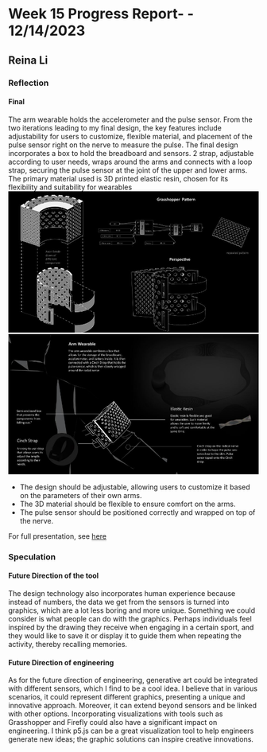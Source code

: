 # Week 15 Progress Report- - 12/14/2023

## Reina Li

### Reflection
#### Final
The arm wearable holds the accelerometer and the pulse sensor. From the two iterations leading to my final design, the key features include adjustability for users to customize, flexible material, and placement of the pulse sensor right on the nerve to measure the pulse. The final design incorporates a box to hold the breadboard and sensors. 2 strap, adjustable according to user needs, wraps around the arms and connects with a loop strap, securing the pulse sensor at the joint of the upper and lower arms. The primary material used is 3D printed elastic resin, chosen for its flexibility and suitability for wearables
<img src="https://github.com/Berkeley-MDes/tdf-fa23-reinali/blob/main/weekly-reports/w1.JPG" alt="Alt Text" width="650"> 
<img src="https://github.com/Berkeley-MDes/tdf-fa23-reinali/blob/main/weekly-reports/w2.JPG" alt="Alt Text" width="650"> 
- The design should be adjustable, allowing users to customize it based on the parameters of their own arms.
- The 3D material should be flexible to ensure comfort on the arms.
- The pulse sensor should be positioned correctly and wrapped on top of the nerve.


For full presentation, see [here](https://www.canva.com/design/DAF2K8gOYhE/_eYKXFM5xmgFjT3CLzqsIw/edit)

### Speculation
#### Future Direction of the tool
The design technology also incorporates human experience because instead of numbers, the data we get from the sensors is turned into graphics, which are a lot less boring and more unique. Something we could consider is what people can do with the graphics. Perhaps individuals feel inspired by the drawing they receive when engaging in a certain sport, and they would like to save it or display it to guide them when repeating the activity, thereby recalling memories.

#### Future Direction of engineering
As for the future direction of engineering, generative art could be integrated with different sensors, which I find to be a cool idea. I believe that in various scenarios, it could represent different graphics, presenting a unique and innovative approach. Moreover, it can extend beyond sensors and be linked with other options. Incorporating visualizations with tools such as Grasshopper and Firefly could also have a significant impact on engineering. I think p5.js can be a great visualization tool to help engineers generate new ideas; the graphic solutions can inspire creative innovations.
